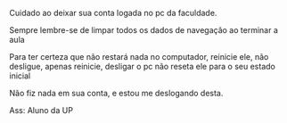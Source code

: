 Cuidado ao deixar sua conta logada no pc da faculdade.

Sempre lembre-se de limpar todos os dados de navegação ao terminar a aula

Para ter certeza que não restará nada no computador, reinicie ele, não desligue, apenas reinicie, desligar o pc não reseta ele para o seu estado inicial

Não fiz nada em sua conta, e estou me deslogando desta.

Ass: Aluno da UP
